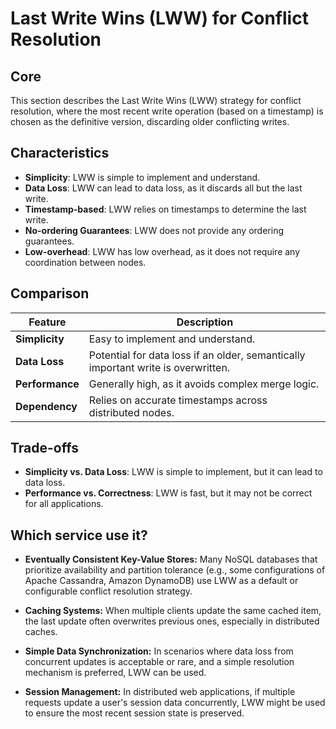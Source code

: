 # Last Write Wins (LWW) for Conflict Resolution

## Core

This section describes the Last Write Wins (LWW) strategy for conflict resolution, where the most recent write operation (based on a timestamp) is chosen as the definitive version, discarding older conflicting writes.

## Characteristics

- **Simplicity**: LWW is simple to implement and understand.
- **Data Loss**: LWW can lead to data loss, as it discards all but the last write.
- **Timestamp-based**: LWW relies on timestamps to determine the last write.
- **No-ordering Guarantees**: LWW does not provide any ordering guarantees.
- **Low-overhead**: LWW has low overhead, as it does not require any coordination between nodes.

## Comparison

| Feature | Description |
|---|---|
| **Simplicity** | Easy to implement and understand. |
| **Data Loss** | Potential for data loss if an older, semantically important write is overwritten. |
| **Performance** | Generally high, as it avoids complex merge logic. |
| **Dependency** | Relies on accurate timestamps across distributed nodes. |

## Trade-offs

- **Simplicity vs. Data Loss**: LWW is simple to implement, but it can lead to data loss.
- **Performance vs. Correctness**: LWW is fast, but it may not be correct for all applications.

## Which service use it?



-   **Eventually Consistent Key-Value Stores:** Many NoSQL databases that prioritize availability and partition tolerance (e.g., some configurations of Apache Cassandra, Amazon DynamoDB) use LWW as a default or configurable conflict resolution strategy.

-   **Caching Systems:** When multiple clients update the same cached item, the last update often overwrites previous ones, especially in distributed caches.

-   **Simple Data Synchronization:** In scenarios where data loss from concurrent updates is acceptable or rare, and a simple resolution mechanism is preferred, LWW can be used.

-   **Session Management:** In distributed web applications, if multiple requests update a user's session data concurrently, LWW might be used to ensure the most recent session state is preserved.
